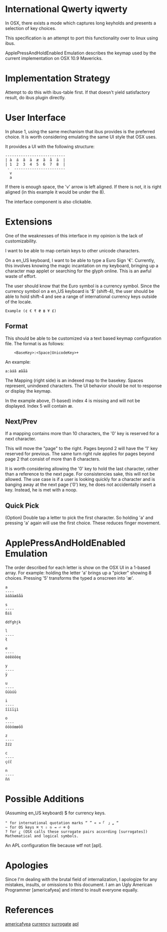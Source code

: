 International Qwerty iqwerty
=============================
In OSX, there exists a mode which captures long keyholds and 
presents a selection of key choices.

This specification is an attempt to port this functionality 
over to linux using ibus.

ApplePressAndHoldEnabled Emulation describes the keymap used by the 
current implementation on OSX 10.9 Mavericks.


Implementation Strategy
=========================
Attempt to do this with ibus-table first.
If that doesn't yield satisfactory result, do ibus plugin directly.



User Interface 
====================
In phase 1, using the same mechanism that ibus provides is the preferred choice.
It is worth considering emulating the same UI style that OSX uses.

It provides a UI with the following structure:
```
---------------------------
| à  á  â  ä  æ  ã  å  ā  | 
| 1  2  3  4  5  6  7  8  |
 -  -----------------------
  v
  a
 ```
 If there is enough space, the 'v' arrow is left aligned.
 If there is not, it is right aligned (in this example it would be under the 8).

 The interface component is also clickable.

Extensions
==================
One of the weaknesses of this interface in my opinion is the lack of 
customizability.

I want to be able to map certain keys to other unicode characters.

On a en_US keyboard, I want to be able to type a Euro Sign '€'.
Currently, this involves knowing the magic incantation on my keyboard,
bringing up a character map applet or searching for the glyph online.
This is an awful waste of effort. 

The user should know that the Euro symbol is a currency symbol.
Since the currency symbol on a en_US keyboard is '$' (shift-4), 
the user should be able to hold shift-4 and see a range of international 
currency keys outside of the locale.
```
Example (¢ € ₹ ₴ ฿ ¥ £)
```

Format
-----------
This should be able to be customized via a text based keymap configuration file.
The format is as follows:
```
    <BaseKey>:<Space|UnicodeKey>+
```
An example:
```
a:àáâ æãåā
```
The Mapping (right side) is an indexed map to the basekey.
Spaces represent, unindexed characters.
The UI behavior should be not to response or display the keymap.

In the example above, (1-based) index 4 is missing and will not be displayed.
Index 5 will contain æ.


Next/Prev
------------
If a mapping contains more than 10 characters, 
the '0' key is reserved for a next character.

This will move the "page" to the right.
Pages beyond 2 will have the '1' key reserved for previous.
The same turn right rule applies for pages beyond page 2 that consist of more 
than 8 characters.

It is worth considering allowing the '0' key to hold the last character,
rather than a reference to the next page.
For consistencies sake, this will not be allowed. 
The use case is if a user is looking quickly for a character and is banging 
away at the next page ('0') key, he does not accidentally insert a key.
Instead, he is met with a noop.


Quick Pick
-----------
(Option)
Double tap a letter to pick the first character.
So holding 'a' and pressing 'a' again will use the first choice.
These reduces finger movement.


ApplePressAndHoldEnabled Emulation
=====================================
The order described for each letter is show on the OSX UI in a 1-based array.
For example: holding the letter 'a' brings up a "picker" showing 8 choices. 
Pressing '5' transforms the typed a onscreen into 'æ'.
```
a
----
àáâäæãåā

s
----
ßśš

ddfghjk

l
----
ł

e
----
èéêëēėę

y
----
ÿ

u
----
ûüùúū

i
----
îïíīįì

o
----
ôöòóœøōõ

z
----
žźż

c
----
çćč

n
----
ñń
```


Possible Additions
======================
(Assuming en_US keyboard)
$ for currency keys.
```
" for international quotation marks “ ” « »「　」„ “
~ for OS keys ⌘ ⌥ ⇧ ⎋ ⇥ ⏎ ⌫ ⌽
? for ¿ (OSX calls these surrogate pairs according [surrogates])
Mathematical and logical symbols.
```

An APL configuration file because wtf not [apl].


Apologies
===========
Since I'm dealing with the brutal field of internalization, I apologize
for any mistakes, insults, or omissions to this document.
I am an Ugly American Programmer [americafyea] and intend to insult 
everyone equally.  


References
=============
[americafyea](http://www.codinghorror.com/blog/2009/03/the-ugly-american-programmer.html)
[currency](http://en.wikipedia.org/wiki/Currency_(typography))
[surrogate](http://en.wikipedia.org/wiki/Unicode_input)
[apl](http://en.wikipedia.org/wiki/APL_(programming_language))
